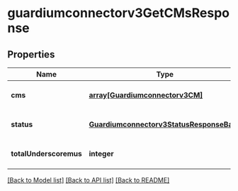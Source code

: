 # guardiumconnectorv3GetCMsResponse

## Properties
Name | Type | Description | Notes
------------ | ------------- | ------------- | -------------
**cms** | [**array[Guardiumconnectorv3CM]**](Guardiumconnectorv3CM.md) |  | [optional] [default to null]
**status** | [**Guardiumconnectorv3StatusResponseBase**](Guardiumconnectorv3StatusResponseBase.md) |  | [optional] [default to null]
**totalUnderscoremus** | **integer** |  | [optional] [default to null]

[[Back to Model list]](../README.md#documentation-for-models) [[Back to API list]](../README.md#documentation-for-api-endpoints) [[Back to README]](../README.md)


